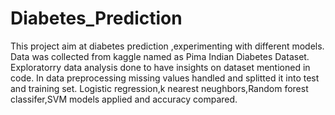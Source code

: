 # Diabetes_Prediction
This project aim at diabetes prediction ,experimenting with different models.
Data was collected from kaggle named as Pima Indian Diabetes Dataset.
Exploratorry data analysis done to have insights on dataset mentioned in code.
In data preprocessing missing values handled and splitted it into test and training set.
Logistic regression,k nearest neughbors,Random forest classifer,SVM models applied and accuracy compared.
